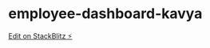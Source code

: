 # employee-dashboard-kavya

[Edit on StackBlitz ⚡️](https://stackblitz.com/edit/employee-dashboard-kavya)